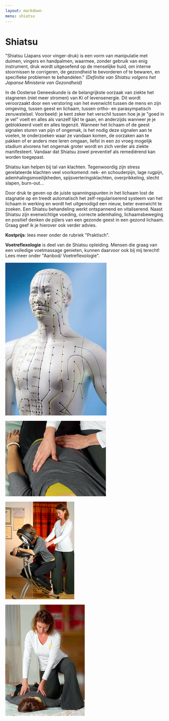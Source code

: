 ```yaml
---
layout: markdown
menu: shiatsu
---
```

# Shiatsu

"Shiatsu (Japans voor vinger-druk)  is een vorm van manipulatie met duimen, vingers en handpalmen, waarmee, zonder gebruik van enig instrument, druk wordt uitgeoefend op de menselijke huid, om interne stoornissen te corrigeren, de gezondheid te bevorderen of te bewaren, en specifieke problemen te behandelen." *(Definitie van Shiatsu volgens het Japanse Ministerie van Gezondheid)*

In de Oosterse Geneeskunde is de belangrijkste oorzaak van ziekte het stagneren (niet meer stromen) van Ki of levensenergie. Dit wordt veroorzaakt door een verstoring van het evenwicht tussen de mens en zijn omgeving, tussen geest en lichaam, tussen ortho- en parasympatisch zenuwstelsel. Voorbeeld: je kent zeker het verschil tussen hoe je je "goed in je vel" voelt en alles als vanzelf lijkt te gaan, en anderzijds wanneer je je geblokkeerd voelt en alles tegenzit. Wanneer het lichaam of de geest signalen sturen van pijn of ongemak, is het nodig deze signalen aan te voelen, te onderzoeken waar ze vandaan komen, de oorzaken aan te pakken of er anders mee leren omgaan, liefst in een zo vroeg mogelijk stadium alvorens het ongemak groter wordt en zich verder als ziekte manifesteert. Vandaar dat Shiatsu zowel preventief als remediërend kan worden toegepast. 
 
Shiatsu kan helpen bij tal van klachten. Tegenwoordig zijn stress gerelateerde klachten veel voorkomend: nek- en schouderpijn, lage rugpijn, ademhalingsmoeilijkheden, spijsverteringsklachten, overprikkeling, slecht slapen, burn-out...

Door druk te geven op de juiste  spanningspunten in het lichaam lost de stagnatie op en treedt automatisch het zelf-regulariserend systeem van het lichaam in werking en wordt het uitgenodigd een nieuw, beter evenwicht te zoeken. Een Shiatsu behandeling werkt ontspannend en vitaliserend.
Naast Shiatsu zijn evenwichtige voeding, correcte ademhaling, lichaamsbeweging en positief denken de pijlers van een gezonde geest in een gezond lichaam. Graag geef ik je hierover ook verder advies.

**Kostprijs**: lees meer onder de rubriek "Praktisch".

**Voetreflexologie** is deel van de Shiatsu opleiding. Mensen die graag van een volledige voetmassage genieten, kunnen daarvoor ook bij mij terecht! Lees meer onder "Aanbod/ Voetreflexologie".

![drukpunten](images/drukpunten.png)

![drukpunten](images/buik_web.png)

![drukpunten](images/stoel_web.png)

![drukpunten](images/rug_web.png)



